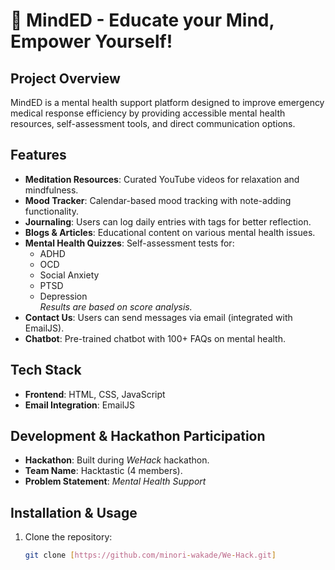 # 🧠 MindED - Educate your Mind, Empower Yourself!

## Project Overview
MindED is a mental health support platform designed to improve emergency medical response efficiency by providing accessible mental health resources, self-assessment tools, and direct communication options.

## Features
- **Meditation Resources**: Curated YouTube videos for relaxation and mindfulness.  
- **Mood Tracker**: Calendar-based mood tracking with note-adding functionality.  
- **Journaling**: Users can log daily entries with tags for better reflection.  
- **Blogs & Articles**: Educational content on various mental health issues.  
- **Mental Health Quizzes**: Self-assessment tests for:
  - ADHD  
  - OCD  
  - Social Anxiety  
  - PTSD  
  - Depression  
  *Results are based on score analysis.*  
- **Contact Us**: Users can send messages via email (integrated with EmailJS).  
- **Chatbot**: Pre-trained chatbot with 100+ FAQs on mental health.  

## Tech Stack
- **Frontend**: HTML, CSS, JavaScript  
- **Email Integration**: EmailJS  

## Development & Hackathon Participation
- **Hackathon**: Built during *WeHack* hackathon.  
- **Team Name**: Hacktastic (4 members).  
- **Problem Statement**: *Mental Health Support*  

## Installation & Usage
1. Clone the repository:  
   ```bash
   git clone [https://github.com/minori-wakade/We-Hack.git]
